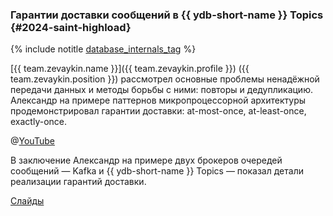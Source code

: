 ### Гарантии доставки сообщений в {{ ydb-short-name }} Topics {#2024-saint-highload}

{% include notitle [database_internals_tag](../../tags.md#database_internals) %}

[{{ team.zevaykin.name }}]({{ team.zevaykin.profile }}) ({{ team.zevaykin.position }}) рассмотрел основные проблемы ненадёжной передачи данных и методы борьбы с ними: повторы и дедупликацию. Александр на примере паттернов микропроцессорной архитектуры продемонстрировал гарантии доставки: at-most-once, at-least-once, exactly-once.

@[YouTube](https://youtu.be/6l64n8t8Ivs?si=coC70xmfuaoIzxPA)

В заключение Александр на примере двух брокеров очередей сообщений — Kafka и {{ ydb-short-name }} Topics — показал детали реализации гарантий доставки.

[Слайды](https://presentations.ydb.tech/2024/ru/saint_highload/ydb_topics/presentation.pdf)
